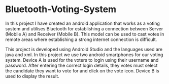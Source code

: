 # Bluetooth-Voting-System

In this project I have created an android application that works as a voting system and utilises Bluetooth for establishing a connection between Server (Mobile A) and Receiver (Mobile B). This model can be used to cast votes in remote areas where establishing a strong internet connection is difficult.

This project is developed using Android Studio and the languages used are java and xml. In this project we use two android smartphones for our voting system. Device A is used for the voters to login using their username and password. After entering the correct login details, they votes must select the candidate they want to vote for and click on the vote icon. Device B is used to display the result.
